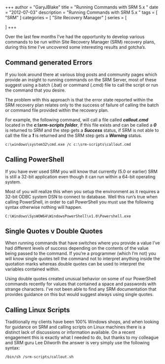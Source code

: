 +++
author = "GaryJBlake"
title = "Running Commands with SRM 5.x "
date = "2012-07-03"
description = "Running Commands with SRM 5.x "
tags = [
    "SRM"
]
categories = [
    "Site Recovery Manager"
]
series = [

]
+++


Over the last few months I’ve had the opportunity to develop various commands to be run within Site Recovery Manager (SRM) recovery plans, during this time I’ve uncovered some interesting results and gotcha’s.

## Command generated Errors

If you look around there at various blog posts and community pages which provide an insight to running commands on the SRM Server, most of these suggest using a batch (.bat) or command (.cmd) file to call the script or run the command that you desire.

The problem with this approach is that the error state reported within the SRM recovery plan relates only to the success of failure of calling the batch or command file provided within the recovery plan.

For example, the following command, will call a file called ***callout.cmd*** located in the ***c:\srm-scripts folder***, if this file exists and can be called a ***0*** is returned to SRM and the step gets a ***Success*** status, if SRM is not able to call the file a ***1*** is returned and the SRM step gets a ***Warning*** status.

```
c:\windows\system32\cmd.exe /c c:\srm-scripts\callout.cmd
```

## Calling PowerShell

If you have ever used SRM you will know that currently (5.0 or earlier) SRM is still a 32-bit application even though it can run within a 64-bit operating system. 

Most of you will realize this when you setup the environment as it requires a 32-bit ODBC system DSN to connect to database. Well this run’s true when calling PowerShell, in order to call PowerShell you must use the following syntax otherwise nothing will happen.

```
C:\Windows\SysWOW64\WindowsPowerShell\v1.0\Powershell.exe
```

## Single Quotes v Double Quotes

When running commands that have switches where you provide a value I’ve had different levels of success depending on the contents of the value being passed to the command. If you’re a programmer (which I’m not) you will know single quotes tell the command not to interpret anything inside the quotation marks whereas double quotes can be used to interpret the variables contained within.

Using double quotes created unusual behavior on some of our PowerShell commands recently for values that contained a space and passwords with strange characters. I’ve not been able to find any SRM documentation that provides guidance on this but would suggest always using single quotes.

## Calling Linux Scripts

Traditionally my clients have been 100% Windows shops, and when looking for guidance on SRM and calling scripts on Linux machines there is a distinct lack of discussions or information available. On a recent engagement this is exactly what I needed to do, but thanks to my colleague and SRM guru Lee Dilworth the answer is very simply use the following syntax:

```
/bin/sh /srm-scripts/callout.sh
```